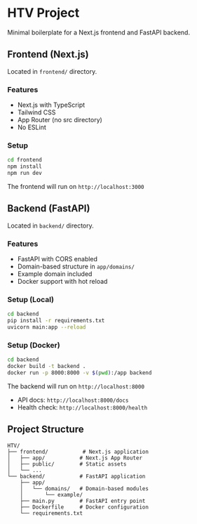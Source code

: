 # HTV Project

Minimal boilerplate for a Next.js frontend and FastAPI backend.

## Frontend (Next.js)

Located in `frontend/` directory.

### Features

- Next.js with TypeScript
- Tailwind CSS
- App Router (no src directory)
- No ESLint

### Setup

```bash
cd frontend
npm install
npm run dev
```

The frontend will run on `http://localhost:3000`

## Backend (FastAPI)

Located in `backend/` directory.

### Features

- FastAPI with CORS enabled
- Domain-based structure in `app/domains/`
- Example domain included
- Docker support with hot reload

### Setup (Local)

```bash
cd backend
pip install -r requirements.txt
uvicorn main:app --reload
```

### Setup (Docker)

```bash
cd backend
docker build -t backend .
docker run -p 8000:8000 -v $(pwd):/app backend
```

The backend will run on `http://localhost:8000`

- API docs: `http://localhost:8000/docs`
- Health check: `http://localhost:8000/health`

## Project Structure

```
HTV/
├── frontend/           # Next.js application
│   ├── app/           # Next.js App Router
│   ├── public/        # Static assets
│   └── ...
└── backend/           # FastAPI application
    ├── app/
    │   └── domains/   # Domain-based modules
    │       └── example/
    ├── main.py        # FastAPI entry point
    ├── Dockerfile     # Docker configuration
    └── requirements.txt
```
